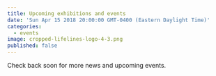 ```yaml
---
title: Upcoming exhibitions and events
date: 'Sun Apr 15 2018 20:00:00 GMT-0400 (Eastern Daylight Time)'
categories:
  - events
image: cropped-lifelines-logo-4-3.png
published: false
---
```


Check back soon for more news and upcoming events.
